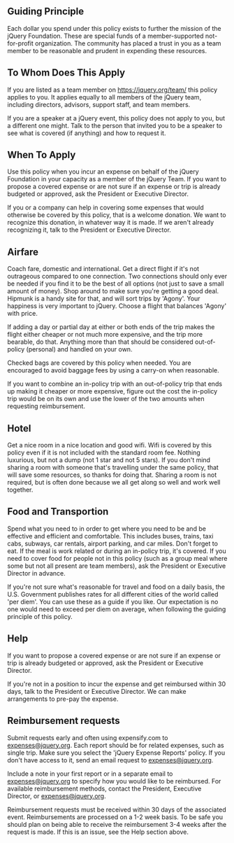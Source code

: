 <script>{
	"title": "Travel and Reimbursable Expense Policy",
	"pageTemplate": "page-fullwidth.php"
}</script>

## Guiding Principle

Each dollar you spend under this policy exists to further the mission of the jQuery Foundation. These are special funds of a member-supported not-for-profit organization. The community has placed a trust in you as a team member to be reasonable and prudent in expending these resources.

## To Whom Does This Apply

If you are listed as a team member on https://jquery.org/team/ this policy applies to you. It applies equally to all members of the jQuery team, including directors, advisors, support staff, and team members.

If you are a speaker at a jQuery event, this policy does not apply to you, but a different one might. Talk to the person that invited you to be a speaker to see what is covered (if anything) and how to request it.

## When To Apply

Use this policy when you incur an expense on behalf of the jQuery Foundation in your capacity as a member of the jQuery Team. If you want to propose a covered expense or are not sure if an expense or trip is already budgeted or approved, ask the President or Executive Director.

If you or a company can help in covering some expenses that would otherwise be covered by this policy, that is a welcome donation. We want to recognize this donation, in whatever way it is made. If we aren't already recognizing it, talk to the President or Executive Director.

## Airfare

Coach fare, domestic and international. Get a direct flight if it's not outrageous compared to one connection. Two connections should only ever be needed if you find it to be the best of all options (not just to save a small amount of money). Shop around to make sure you're getting a good deal. Hipmunk is a handy site for that, and will sort trips by 'Agony'. Your happiness is very important to jQuery. Choose a flight that balances 'Agony' with price.

If adding a day or partial day at either or both ends of the trip makes the flight either cheaper or not much more expensive, and the trip more bearable, do that. Anything more than that should be considered out-of-policy (personal) and handled on your own.

Checked bags are covered by this policy when needed. You are encouraged to avoid baggage fees by using a carry-on when reasonable.

If you want to combine an in-policy trip with an out-of-policy trip that ends up making it cheaper or more expensive, figure out the cost the in-policy trip would be on its own and use the lower of the two amounts when requesting reimbursement.

## Hotel

Get a nice room in a nice location and good wifi. Wifi is covered by this policy even if it is not included with the standard room fee. Nothing luxurious, but not a dump (not 1 star and not 5 stars). If you don't mind sharing a room with someone that's travelling under the same policy, that will save some resources, so thanks for doing that. Sharing a room is not required, but is often done because we all get along so well and work well together.

## Food and Transportion

Spend what you need to in order to get where you need to be and be effective and efficient and comfortable. This includes buses, trains, taxi cabs, subways, car rentals, airport parking, and car miles. Don't forget to eat. If the meal is work related or during an in-policy trip, it's covered. If you need to cover food for people not in this policy (such as a group meal where some but not all present are team members), ask the President or Executive Director in advance.

If you're not sure what's reasonable for travel and food on a daily basis, the U.S. Government publishes rates for all different cities of the world called 'per diem'. You can use these as a guide if you like. Our expectation is no one would need to exceed per diem on average, when following the guiding principle of this policy.

## Help

If you want to propose a covered expense or are not sure if an expense or trip is already budgeted or approved, ask the President or Executive Director.

If you're not in a position to incur the expense and get reimbursed within 30 days, talk to the President or Executive Director. We can make arrangements to pre-pay the expense.

## Reimbursement requests

Submit requests early and often using expensify.com to expenses@jquery.org. Each report should be for related expenses, such as single trip. Make sure you select the 'jQuery Expense Reports' policy. If you don't have access to it, send an email request to expenses@jquery.org.

Include a note in your first report or in a separate email to expenses@jquery.org to specify how you would like to be reimbursed. For available reimbursement methods, contact the President, Executive Director, or expenses@jquery.org.

Reimbursement requests must be received within 30 days of the associated event. Reimbursements are processed on a 1-2 week basis. To be safe you should plan on being able to receive the reimbursement 3-4 weeks after the request is made. If this is an issue, see the Help section above.
